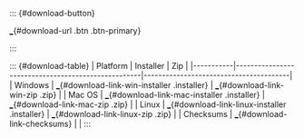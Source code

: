 ::: {#download-button}
<div>

[\_](_ "Download Quarto"){#download-url .btn .btn-primary}

</div>
:::

::: {#download-table}
| Platform  | Installer                                          | Zip                                    |
|-----------|----------------------------------------------------|----------------------------------------|
| Windows   | [\_](_){#download-link-win-installer .installer}   | [\_](_){#download-link-win-zip .zip}   |
| Mac OS    | [\_](_){#download-link-mac-installer .installer}   | [\_](_){#download-link-mac-zip .zip}   |
| Linux     | [\_](_){#download-link-linux-installer .installer} | [\_](_){#download-link-linux-zip .zip} |
| Checksums | [\_](_){#download-link-checksums}                  |                                        |
:::
